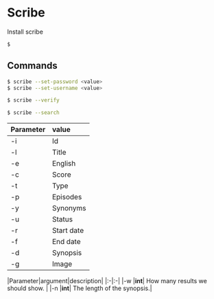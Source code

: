 # Scribe

Install scribe
```bash
$ 
```

## Commands

```bash
$ scribe --set-password <value>
$ scribe --set-username <value>
```

```bash
$ scribe --verify
```

```bash
$ scribe --search
```

|Parameter|value|
|:-|:-|
|-i  |Id| |
|-l  |Title| |
|-e  |English| |
|-c  |Score| |
|-t  |Type| |
|-p  |Episodes| |
|-y  |Synonyms| |
|-u  |Status| |
|-r  |Start date| |
|-f  |End date| |
|-d  |Synopsis| |
|-g  |Image| |

|Parameter|argument|description|
|:-|:-|
|-w  |**int**| How many results we should show. |
|-n  |**int**| The length of the synopsis.|

